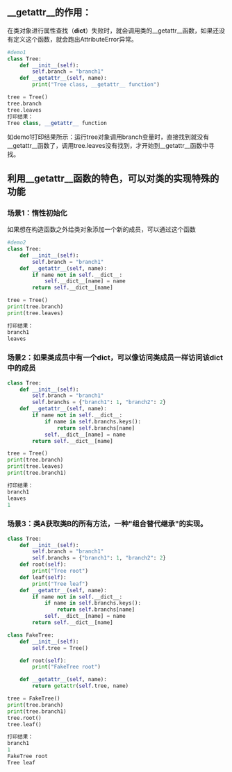 ## __getattr__的作用：
  在类对象进行属性查找（__dict__）失败时，就会调用类的__getattr__函数，如果还没有定义这个函数，就会跑出AttributeError异常。

```python
#demo1
class Tree:
    def __init__(self):
        self.branch = "branch1"
    def __getattr__(self, name):
        print("Tree class, __getattr__ function")

tree = Tree()
tree.branch
tree.leaves
打印结果：
Tree class, __getattr__ function
```
如demo1打印结果所示：运行tree对象调用branch变量时，直接找到就没有__getattr__函数了，调用tree.leaves没有找到，才开始到__getattr__函数中寻找。

## 利用__getattr__函数的特色，可以对类的实现特殊的功能
### 场景1：惰性初始化
如果想在构造函数之外给类对象添加一个新的成员，可以通过这个函数
```python
#demo2
class Tree:
    def __init__(self):
        self.branch = "branch1"
    def __getattr__(self, name):
        if name not in self.__dict__:
            self.__dict__[name] = name
        return self.__dict__[name]

tree = Tree()
print(tree.branch)
print(tree.leaves)

打印结果：
branch1
leaves
```

### 场景2：如果类成员中有一个dict，可以像访问类成员一样访问该dict中的成员
```python
class Tree:
    def __init__(self):
        self.branch = "branch1"
        self.branchs = {"branch1": 1, "branch2": 2}
    def __getattr__(self, name):
        if name not in self.__dict__:
            if name in self.branchs.keys():
                return self.branchs[name]
            self.__dict__[name] = name
        return self.__dict__[name]

tree = Tree()
print(tree.branch)
print(tree.leaves)
print(tree.branch1)

打印结果：
branch1
leaves
1
```

### 场景3：类A获取类B的所有方法，一种"组合替代继承"的实现。
```python
class Tree:
    def __init__(self):
        self.branch = "branch1"
        self.branchs = {"branch1": 1, "branch2": 2}
    def root(self):
        print("Tree root")
    def leaf(self):
        print("Tree leaf")
    def __getattr__(self, name):
        if name not in self.__dict__:
            if name in self.branchs.keys():
                return self.branchs[name]
            self.__dict__[name] = name
        return self.__dict__[name]

class FakeTree:
    def __init__(self):
        self.tree = Tree()

    def root(self):
        print("FakeTree root")

    def __getattr__(self, name):
        return getattr(self.tree, name)

tree = FakeTree()
print(tree.branch)
print(tree.branch1)
tree.root()
tree.leaf()

打印结果：
branch1
1
FakeTree root
Tree leaf
```
